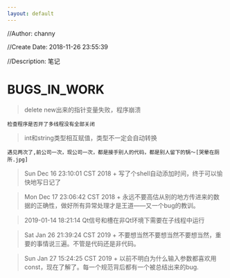 ```yaml
---
layout: default
---
```


//Author: channy

//Create Date: 2018-11-26 23:55:39

//Description: 笔记

# BUGS_IN_WORK

> delete new出来的指针变量失败，程序崩溃
	
	检查程序是否开了多线程没有全部关闭

> int和string类型相互赋值，类型不一定会自动转换
	
	遇见两次了,前公司一次，现公司一次，都是接手别人的代码，都是别人留下的锅～[哭晕在厕所.jpg]

> Sun Dec 16 23:10:01 CST 2018 + 写了个shell自动添加时间，终于可以愉快地写日记了

> Mon Dec 17 23:06:42 CST 2018 + 永远不要高估从别的地方传进来的数据的正确性，做好所有异常处理才是王道——又一个bug的教训。

> 2019-01-14 18:21:14 Qt信号和槽在非Qt环境下需要在子线程中运行 

> Sat Jan 26 21:39:24 CST 2019 + 不要想当然不要想当然不要想当然，重要的事情说三遍。不管是代码还是非代码。

> Sun Jan 27 15:24:25 CST 2019 + 以前不明白为什么输入参数都喜欢用const，现在了解了。每一个规范背后都有一个被总结出来的bug.
